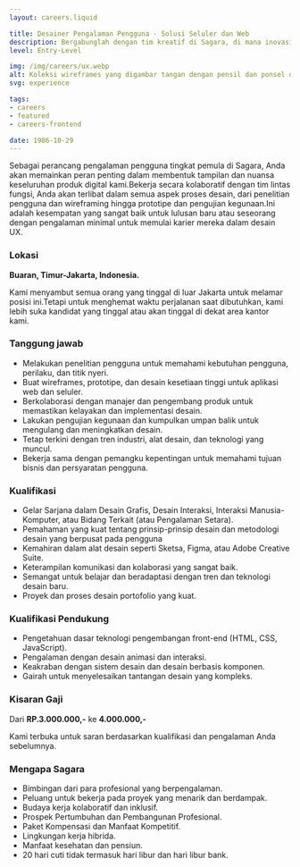 ```yaml
---
layout: careers.liquid

title: Desainer Pengalaman Pengguna - Solusi Seluler dan Web
description: Bergabunglah dengan tim kreatif di Sagara, di mana inovasi memenuhi desain.Di Sagara, kami berkomitmen untuk memberikan pengalaman pengguna luar biasa yang memikat dan menyenangkan pengguna kami.Saat kami memperluas tim kami, kami mencari perancang pengalaman pengguna entry-level yang bersemangat dan berbakat untuk berkontribusi pada misi kami menciptakan produk yang bermakna dan berpusat pada pengguna.
level: Entry-Level

img: /img/careers/ux.webp
alt: Koleksi wireframes yang digambar tangan dengan pensil dan ponsel di sisi kanan
svg: experience

tags:
- careers
- featured
- careers-frontend

date: 1986-10-29
---
```


Sebagai perancang pengalaman pengguna tingkat pemula di Sagara, Anda akan memainkan peran penting dalam membentuk tampilan dan nuansa keseluruhan produk digital kami.Bekerja secara kolaboratif dengan tim lintas fungsi, Anda akan terlibat dalam semua aspek proses desain, dari penelitian pengguna dan wireframing hingga prototipe dan pengujian kegunaan.Ini adalah kesempatan yang sangat baik untuk lulusan baru atau seseorang dengan pengalaman minimal untuk memulai karier mereka dalam desain UX.

### Lokasi

**Buaran, Timur-Jakarta, Indonesia.**

Kami menyambut semua orang yang tinggal di luar Jakarta untuk melamar posisi ini.Tetapi untuk menghemat waktu perjalanan saat dibutuhkan, kami lebih suka kandidat yang tinggal atau akan tinggal di dekat area kantor kami.

### Tanggung jawab

- Melakukan penelitian pengguna untuk memahami kebutuhan pengguna, perilaku, dan titik nyeri.
- Buat wireframes, prototipe, dan desain kesetiaan tinggi untuk aplikasi web dan seluler.
- Berkolaborasi dengan manajer dan pengembang produk untuk memastikan kelayakan dan implementasi desain.
- Lakukan pengujian kegunaan dan kumpulkan umpan balik untuk mengulang dan meningkatkan desain.
- Tetap terkini dengan tren industri, alat desain, dan teknologi yang muncul.
- Bekerja sama dengan pemangku kepentingan untuk memahami tujuan bisnis dan persyaratan pengguna.

### Kualifikasi

- Gelar Sarjana dalam Desain Grafis, Desain Interaksi, Interaksi Manusia-Komputer, atau Bidang Terkait (atau Pengalaman Setara).
- Pemahaman yang kuat tentang prinsip-prinsip desain dan metodologi desain yang berpusat pada pengguna
- Kemahiran dalam alat desain seperti Sketsa, Figma, atau Adobe Creative Suite.
- Keterampilan komunikasi dan kolaborasi yang sangat baik.
- Semangat untuk belajar dan beradaptasi dengan tren dan teknologi desain baru.
- Proyek dan proses desain portofolio yang kuat.

### Kualifikasi Pendukung

- Pengetahuan dasar teknologi pengembangan front-end (HTML, CSS, JavaScript).
- Pengalaman dengan desain animasi dan interaksi.
- Keakraban dengan sistem desain dan desain berbasis komponen.
- Gairah untuk menyelesaikan tantangan desain yang kompleks.

### Kisaran Gaji

Dari **RP.3.000.000,-** ke **4.000.000,-**

Kami terbuka untuk saran berdasarkan kualifikasi dan pengalaman Anda sebelumnya.

### Mengapa Sagara

- Bimbingan dari para profesional yang berpengalaman.
- Peluang untuk bekerja pada proyek yang menarik dan berdampak.
- Budaya kerja kolaboratif dan inklusif.
- Prospek Pertumbuhan dan Pembangunan Profesional.
- Paket Kompensasi dan Manfaat Kompetitif.
- Lingkungan kerja hibrida.
- Manfaat kesehatan dan pensiun.
- 20 hari cuti tidak termasuk hari libur dan hari libur bank.
